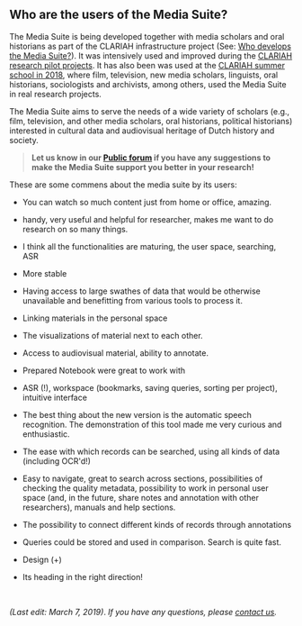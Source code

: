 ## Who are the users of the Media Suite?

The Media Suite is being developed together with media scholars and oral historians as part of the CLARIAH infrastructure project (See: [Who develops the Media Suite?](http://mediasuite.clariah.nl/documentation/faq/who-develops)). It was intensively used and improved during the [CLARIAH research pilot projects](http://mediasuite.clariah.nl/documentation/faq/what-are-research-pilots). It has also been was used at the [CLARIAH summer school in 2018](https://clariah.github.io/mediasuite-blog/blog/2018/10/01/Clariah-Media-Studies-Summer-School-report), where film, television, new media scholars, linguists, oral historians, sociologists and archivists, among others, used the Media Suite in real research projects.

The Media Suite aims to serve the needs of a wide variety of scholars (e.g., film, television, and other media scholars, oral historians, political historians) interested in cultural data and audiovisual heritage of Dutch history and society.

> **Let us know in our [Public forum](http://mediasuite.clariah.nl/documentation/forum) if you have any suggestions to make the Media Suite support you better in your research!**



These are some commens about the media suite by its users:

- You can watch so much content just from home or office, amazing.
- handy, very useful and helpful for researcher, makes me want to do research on so many things.
- I think all the functionalities are maturing, the user space, searching, ASR
- More stable
- Having access to large swathes of data that would be otherwise unavailable and benefitting from various tools to process it. 
- Linking materials in the personal space 
- The visualizations of material next to each other. 
- Access to audiovisual material, ability to annotate.
- Prepared Notebook were great to work with
- ASR (!), workspace (bookmarks, saving queries, sorting per project), intuitive interface
- The best thing about the new version is the automatic speech recognition. The demonstration of this tool made me very curious and enthusiastic.
- The ease with which records can be searched, using all kinds of data (including OCR'd!)
- Easy to navigate, great to search across sections, possibilities of checking the quality metadata, possibility to work in personal user space (and, in the future, share notes and annotation with other researchers), manuals and help sections. 
- The possibility to connect different kinds of records through annotations
- Queries could be stored and used in comparison. Search is quite fast. 

- Design (+)
- Its heading in the right direction!

​	

*(Last edit: March 7, 2019)*. *If you have any questions, please [contact us]( https://mediasuite.clariah.nl/contact ).*